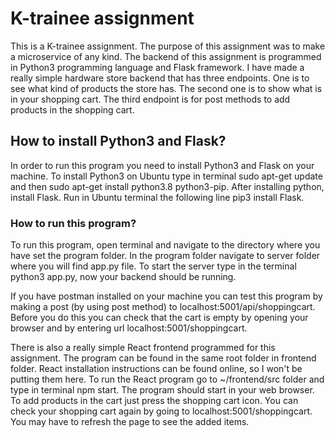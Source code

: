 # K-trainee assignment
This is a K-trainee assignment. The purpose of this assignment was to make a microservice of any kind. The backend of this assignment is programmed in Python3 programming language and Flask framework. I have made a really simple hardware store backend that has three endpoints. One is to see what kind of products the store has. The second one is to show what is in your shopping cart. The third endpoint is for post methods to add products in the shopping cart. 

## How to install Python3 and Flask?
In order to run this program you need to install Python3 and Flask on your machine. To install Python3 on Ubuntu type in terminal sudo apt-get update and then sudo apt-get install python3.8 python3-pip. After installing python, install Flask. Run in Ubuntu terminal the following line pip3 install Flask.

### How to run this program?
To run this program, open terminal and navigate to the directory where you have set the program folder. In the program folder navigate to server folder where you will find app.py file. To start the server type in the terminal python3 app.py, now your backend should be running.

If you have postman installed on your machine you can test this program by making a post (by using post method) to localhost:5001/api/shoppingcart. Before you do this you can check that the cart is empty by opening your browser and by entering url localhost:5001/shoppingcart.

There is also a really simple React frontend programmed for this assignment. The program can be found in the same root folder in frontend folder. React installation instructions can be found online, so I won't be putting them here. To run the React program go to ~/frontend/src folder and type in terminal npm start. The program should start in your web browser. To add products in the cart just press the shopping cart icon. You can check your shopping cart again by going to localhost:5001/shoppingcart. You may have to refresh the page to see the added items.